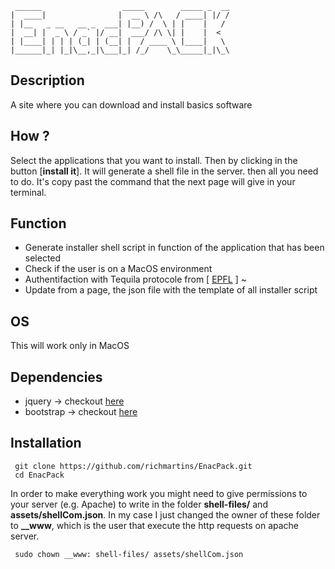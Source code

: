      ______                  _____        _____ _  __
    |  ____|                |  __ \ /\   / ____| |/ /
    | |__   _ __   __ _  ___| |__) /  \ | |    |   /
    |  __| |  _ \ / _` |/ __|  ___/ /\ \| |    |  <
    | |____| | | | (_| | (__| |  / ____ \ |____|   \
    |______|_| |_|\__,_|\___|_| /_/    \_\_____|_|\_\

## Description
A site where you can download and install basics software

## How ?
Select the applications that you want to install. Then by clicking in the button [**install it**]. It will generate a shell file in the server.
then all you need to do. It's copy past the command that the next page will give in your terminal.

## Function
 - Generate installer shell script  in function of the application that has been selected
 - Check if the user is on a MacOS environment
 - Authentifaction with Tequila protocole from [ [EPFL](tequila.epfl.ch) ] ~
 - Update from a page, the json file with the template of all installer script

## OS
This will work only in MacOS

## Dependencies
 - jquery -> checkout [here](https://jquery.com/)
 - bootstrap -> checkout [here](https://getbootstrap.com/)


## Installation
     git clone https://github.com/richmartins/EnacPack.git
     cd EnacPack

 In order to make everything work you might need to give permissions to your server (e.g. Apache) to write in the folder **shell-files/** and **assets/shellCom.json**. In my case I just changed the owner of these folder to **__www**, which is the user that execute the http requests on apache server.

     sudo chown __www: shell-files/ assets/shellCom.json
